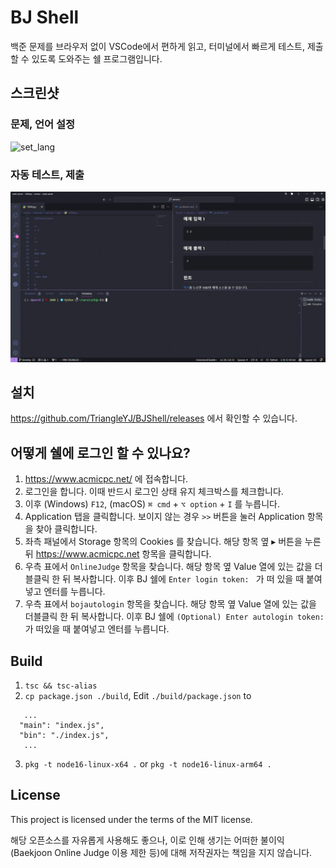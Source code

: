 # BJ Shell
백준 문제를 브라우저 없이 VSCode에서 편하게 읽고, 터미널에서 빠르게 테스트, 제출할 수 있도록 도와주는 쉘 프로그램입니다.

## 스크린샷
### 문제, 언어 설정
![set_lang](./screenshot/set_lang.gif)

### 자동 테스트, 제출
![watch_submit](./screenshot/watch_submit.gif)



## 설치
https://github.com/TriangleYJ/BJShell/releases 에서 확인할 수 있습니다.

## 어떻게 쉘에 로그인 할 수 있나요?
1. https://www.acmicpc.net/ 에 접속합니다.
2. 로그인을 합니다. 이때 반드시 로그인 상태 유지 체크박스를 체크합니다.
3. 이후 (Windows) `F12`,  (macOS) `⌘ cmd` + `⌥ option` + `I` 를 누릅니다. 
4. Application 탭을 클릭합니다. 보이지 않는 경우 `>>` 버튼을 눌러 Application 항목을 찾아 클릭합니다.
5. 좌측 패널에서 Storage 항목의 Cookies 를 찾습니다. 해당 항목 옆 ▸ 버튼을 누른 뒤 https://www.acmicpc.net 항목을 클릭합니다.
6. 우측 표에서 `OnlineJudge` 항목을 찾습니다. 해당 항목 옆 Value 열에 있는 값을 더블클릭 한 뒤 복사합니다. 이후 BJ 쉘에 `Enter login token: ` 가 떠 있을 때 붙여넣고 엔터를 누릅니다.
7. 우측 표에서 `bojautologin` 항목을 찾습니다. 해당 항목 옆 Value 열에 있는 값을 더블클릭 한 뒤 복사합니다. 이후 BJ 쉘에 `(Optional) Enter autologin token: ` 가 떠있을 때 붙여넣고 엔터를 누릅니다.

## Build
1. `tsc && tsc-alias`
2. `cp package.json ./build`, Edit `./build/package.json` to
```
   ...
  "main": "index.js",
  "bin": "./index.js",
   ...
```
3. `pkg -t node16-linux-x64 .` or `pkg -t node16-linux-arm64 .`

## License
This project is licensed under the terms of the MIT license.

해당 오픈소스를 자유롭게 사용해도 좋으나, 이로 인해 생기는 어떠한 불이익 (Baekjoon Online Judge 이용 제한 등)에 대해 저작권자는 책임을 지지 않습니다.